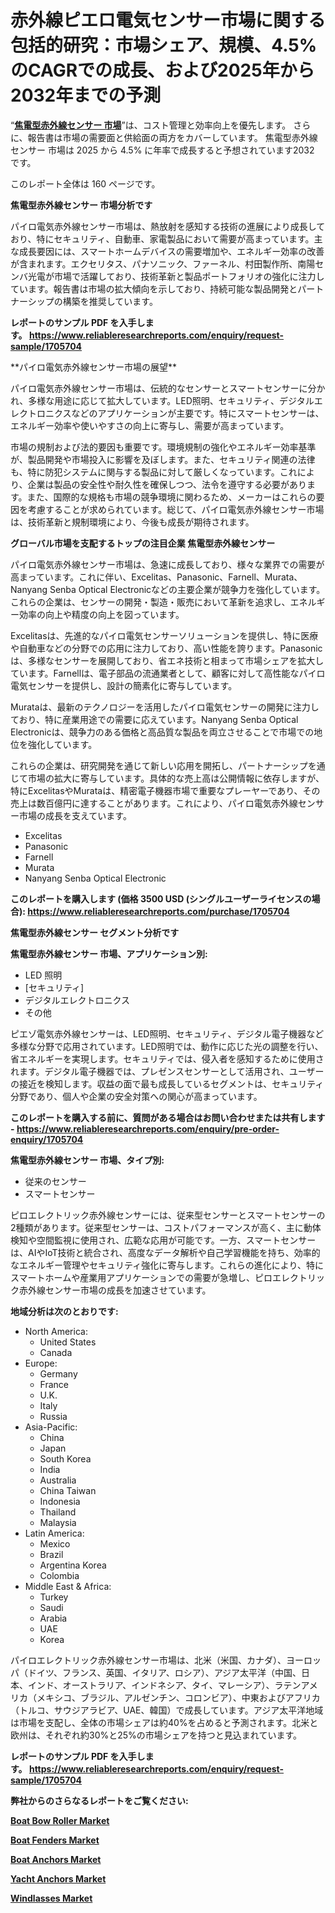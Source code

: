 <p><h1>赤外線ピエロ電気センサー市場に関する包括的研究：市場シェア、規模、4.5%のCAGRでの成長、および2025年から2032年までの予測</h1></p><p>&ldquo;<strong><a href="https://www.reliableresearchreports.com/pyroelectric-infrared-sensor-r1705704?utm_campaign=110&utm_medium=9&utm_source=Github&utm_content=ia&utm_term=18022025&utm_id=pyroelectric-infrared-sensor">焦電型赤外線センサー 市場</a></strong>&rdquo;は、コスト管理と効率向上を優先します。 さらに、報告書は市場の需要面と供給面の両方をカバーしています。 焦電型赤外線センサー 市場は 2025 から 4.5% に年率で成長すると予想されています2032 です。</p>
<p>このレポート全体は 160 ページです。</p>
<p><strong>焦電型赤外線センサー 市場分析です</strong></p>
<p><p>パイロ電気赤外線センサー市場は、熱放射を感知する技術の進展により成長しており、特にセキュリティ、自動車、家電製品において需要が高まっています。主な成長要因には、スマートホームデバイスの需要増加や、エネルギー効率の改善が含まれます。エクセリタス、パナソニック、ファーネル、村田製作所、南陽センバ光電が市場で活躍しており、技術革新と製品ポートフォリオの強化に注力しています。報告書は市場の拡大傾向を示しており、持続可能な製品開発とパートナーシップの構築を推奨しています。</p></p>
<p><strong>レポートのサンプル PDF を入手します。&nbsp;<a href="https://www.reliableresearchreports.com/enquiry/request-sample/1705704?utm_campaign=110&utm_medium=9&utm_source=Github&utm_content=ia&utm_term=18022025&utm_id=pyroelectric-infrared-sensor">https://www.reliableresearchreports.com/enquiry/request-sample/1705704</a></strong></p>
<p><p>**パイロ電気赤外線センサー市場の展望**</p><p>パイロ電気赤外線センサー市場は、伝統的なセンサーとスマートセンサーに分かれ、多様な用途に応じて拡大しています。LED照明、セキュリティ、デジタルエレクトロニクスなどのアプリケーションが主要です。特にスマートセンサーは、エネルギー効率や使いやすさの向上に寄与し、需要が高まっています。</p><p>市場の規制および法的要因も重要です。環境規制の強化やエネルギー効率基準が、製品開発や市場投入に影響を及ぼします。また、セキュリティ関連の法律も、特に防犯システムに関与する製品に対して厳しくなっています。これにより、企業は製品の安全性や耐久性を確保しつつ、法令を遵守する必要があります。また、国際的な規格も市場の競争環境に関わるため、メーカーはこれらの要因を考慮することが求められています。総じて、パイロ電気赤外線センサー市場は、技術革新と規制環境により、今後も成長が期待されます。</p></p>
<p><strong>グローバル市場を支配するトップの注目企業 焦電型赤外線センサー</strong></p>
<p><p>パイロ電気赤外線センサー市場は、急速に成長しており、様々な業界での需要が高まっています。これに伴い、Excelitas、Panasonic、Farnell、Murata、Nanyang Senba Optical Electronicなどの主要企業が競争力を強化しています。これらの企業は、センサーの開発・製造・販売において革新を追求し、エネルギー効率の向上や精度の向上を図っています。</p><p>Excelitasは、先進的なパイロ電気センサーソリューションを提供し、特に医療や自動車などの分野での応用に注力しており、高い性能を誇ります。Panasonicは、多様なセンサーを展開しており、省エネ技術と相まって市場シェアを拡大しています。Farnellは、電子部品の流通業者として、顧客に対して高性能なパイロ電気センサーを提供し、設計の簡素化に寄与しています。</p><p>Murataは、最新のテクノロジーを活用したパイロ電気センサーの開発に注力しており、特に産業用途での需要に応えています。Nanyang Senba Optical Electronicは、競争力のある価格と高品質な製品を両立させることで市場での地位を強化しています。</p><p>これらの企業は、研究開発を通じて新しい応用を開拓し、パートナーシップを通じて市場の拡大に寄与しています。具体的な売上高は公開情報に依存しますが、特にExcelitasやMurataは、精密電子機器市場で重要なプレーヤーであり、その売上は数百億円に達することがあります。これにより、パイロ電気赤外線センサー市場の成長を支えています。</p></p>
<p><ul><li>Excelitas</li><li>Panasonic</li><li>Farnell</li><li>Murata</li><li>Nanyang Senba Optical Electronic</li></ul></p>
<p><strong>このレポートを購入します (価格 3500 USD (シングルユーザーライセンスの場合):&nbsp;<a href="https://www.reliableresearchreports.com/purchase/1705704?utm_campaign=110&utm_medium=9&utm_source=Github&utm_content=ia&utm_term=18022025&utm_id=pyroelectric-infrared-sensor">https://www.reliableresearchreports.com/purchase/1705704</a></strong></p>
<p><strong>焦電型赤外線センサー セグメント分析です</strong></p>
<p><strong>焦電型赤外線センサー 市場、アプリケーション別:</strong></p>
<p><ul><li>LED 照明</li><li>[セキュリティ]</li><li>デジタルエレクトロニクス</li><li>その他</li></ul></p>
<p><p>ピエゾ電気赤外線センサーは、LED照明、セキュリティ、デジタル電子機器など多様な分野で応用されています。LED照明では、動作に応じた光の調整を行い、省エネルギーを実現します。セキュリティでは、侵入者を感知するために使用されます。デジタル電子機器では、プレゼンスセンサーとして活用され、ユーザーの接近を検知します。収益の面で最も成長しているセグメントは、セキュリティ分野であり、個人や企業の安全対策への関心が高まっています。</p></p>
<p><strong>このレポートを購入する前に、質問がある場合はお問い合わせまたは共有します - <a href="https://www.reliableresearchreports.com/enquiry/pre-order-enquiry/1705704?utm_campaign=110&utm_medium=9&utm_source=Github&utm_content=ia&utm_term=18022025&utm_id=pyroelectric-infrared-sensor">https://www.reliableresearchreports.com/enquiry/pre-order-enquiry/1705704</a></strong></p>
<p><strong>焦電型赤外線センサー 市場、タイプ別:</strong></p>
<p><ul><li>従来のセンサー</li><li>スマートセンサー</li></ul></p>
<p><p>ピロエレクトリック赤外線センサーには、従来型センサーとスマートセンサーの2種類があります。従来型センサーは、コストパフォーマンスが高く、主に動体検知や空間監視に使用され、広範な応用が可能です。一方、スマートセンサーは、AIやIoT技術と統合され、高度なデータ解析や自己学習機能を持ち、効率的なエネルギー管理やセキュリティ強化に寄与します。これらの進化により、特にスマートホームや産業用アプリケーションでの需要が急増し、ピロエレクトリック赤外線センサー市場の成長を加速させています。</p></p>
<p><strong>地域分析は次のとおりです:</strong></p>
<p><ul>
    <li>
        North America:
        <ul>
            <li>United States</li>
            <li>Canada</li>
        </ul>
    </li>
    <li>
        Europe:
        <ul>
            <li>Germany</li>
            <li>France</li>
            <li>U.K.</li>
            <li>Italy</li>
            <li>Russia</li>
        </ul>
    </li>
    <li>
        Asia-Pacific:
        <ul>
            <li>China</li>
            <li>Japan</li>
            <li>South Korea</li>
            <li>India</li>
            <li>Australia</li>
            <li>China Taiwan</li>
            <li>Indonesia</li>
            <li>Thailand</li>
            <li>Malaysia</li>
        </ul>
    </li>
    <li>
        Latin America:
        <ul>
            <li>Mexico</li>
            <li>Brazil</li>
            <li>Argentina Korea</li>
            <li>Colombia</li>
        </ul>
    </li>
    <li>
        Middle East & Africa:
        <ul>
            <li>Turkey</li>
            <li>Saudi</li>
            <li>Arabia</li>
            <li>UAE</li>
            <li>Korea</li>
        </ul>
    </li>
    </ul></p>
<p><p>パイロエレクトリック赤外線センサー市場は、北米（米国、カナダ）、ヨーロッパ（ドイツ、フランス、英国、イタリア、ロシア）、アジア太平洋（中国、日本、インド、オーストラリア、インドネシア、タイ、マレーシア）、ラテンアメリカ（メキシコ、ブラジル、アルゼンチン、コロンビア）、中東およびアフリカ（トルコ、サウジアラビア、UAE、韓国）で成長しています。アジア太平洋地域は市場を支配し、全体の市場シェアは約40%を占めると予測されます。北米と欧州は、それぞれ約30%と25%の市場シェアを持つと見込まれています。</p></p>
<p><strong>レポートのサンプル PDF を入手します。&nbsp;<a href="https://www.reliableresearchreports.com/enquiry/request-sample/1705704?utm_campaign=110&utm_medium=9&utm_source=Github&utm_content=ia&utm_term=18022025&utm_id=pyroelectric-infrared-sensor">https://www.reliableresearchreports.com/enquiry/request-sample/1705704</a></strong></p>
<p><strong></strong></p>
<p><strong></strong></p>
<p><strong></strong></p>
<p><strong></strong></p>
<p><strong>弊社からのさらなるレポートをご覧ください:</strong></p>
<p><strong><p><a href="https://github.com/aistraasinyo/Market-Research-Report-List-1/blob/main/boat-bow-roller-market.md?utm_campaign=110&utm_medium=9&utm_source=Github&utm_content=ia&utm_term=18022025&utm_id=pyroelectric-infrared-sensor">Boat Bow Roller Market</a></p><p><a href="https://github.com/penecorodz74/Market-Research-Report-List-1/blob/main/boat-fenders-market.md?utm_campaign=110&utm_medium=9&utm_source=Github&utm_content=ia&utm_term=18022025&utm_id=pyroelectric-infrared-sensor">Boat Fenders Market</a></p><p><a href="https://github.com/uramalorr/Market-Research-Report-List-1/blob/main/boat-anchors-market.md?utm_campaign=110&utm_medium=9&utm_source=Github&utm_content=ia&utm_term=18022025&utm_id=pyroelectric-infrared-sensor">Boat Anchors Market</a></p><p><a href="https://github.com/gamuoodhub/Market-Research-Report-List-1/blob/main/yacht-anchors-market.md?utm_campaign=110&utm_medium=9&utm_source=Github&utm_content=ia&utm_term=18022025&utm_id=pyroelectric-infrared-sensor">Yacht Anchors Market</a></p><p><a href="https://github.com/sadimsamid/Market-Research-Report-List-1/blob/main/windlasses-market.md?utm_campaign=110&utm_medium=9&utm_source=Github&utm_content=ia&utm_term=18022025&utm_id=pyroelectric-infrared-sensor">Windlasses Market</a></p></strong></p>